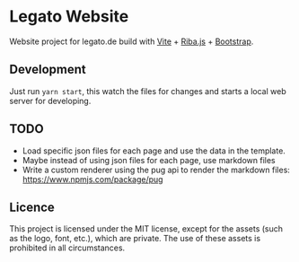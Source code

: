 # Legato Website

Website project for legato.de build with [Vite](https://vitejs.dev/) + [Riba.js](https://ribajs.com/) + [Bootstrap](https://getbootstrap.com/).

## Development

Just run `yarn start`, this watch the files for changes and starts a local web server for developing.

## TODO

* Load specific json files for each page and use the data in the template.
* Maybe instead of using json files for each page, use markdown files
* Write a custom renderer using the pug api to render the markdown files: https://www.npmjs.com/package/pug

## Licence

This project is licensed under the MIT license, except for the assets (such as the logo, font, etc.), which are private. The use of these assets is prohibited in all circumstances.